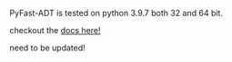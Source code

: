 PyFast-ADT is tested on python 3.9.7 both 32 and 64 bit. 

checkout the [docs here!](https://pyfast-adt.readthedocs.io/en/latest/)

need to be updated!
